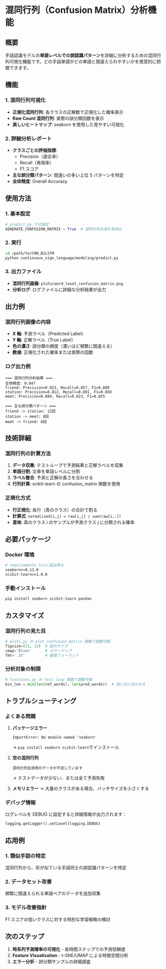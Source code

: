 # 混同行列（Confusion Matrix）分析機能

## 概要

手話認識モデルの**単語レベルでの誤認識パターン**を詳細に分析するための混同行列可視化機能です。どの手話単語がどの単語と間違えられやすいかを視覚的に把握できます。

## 機能

### 1. 混同行列可視化

- **正規化混同行列**: 各クラスの正解数で正規化した確率表示
- **Raw Count 混同行列**: 実際の誤分類回数を表示
- **美しいヒートマップ**: seaborn を使用した見やすい可視化

### 2. 詳細分析レポート

- **クラスごとの評価指標**:
  - Precision（適合率）
  - Recall（再現率）
  - F1 スコア
- **主な誤分類パターン**: 間違いの多い上位 5 パターンを特定
- **全体精度**: Overall Accuracy

## 使用方法

### 1. 基本設定

```python
# predict.py での設定
GENERATE_CONFUSION_MATRIX = True  # 混同行列生成を有効化
```

### 2. 実行

```bash
cd /path/to/CNN_BiLSTM
python continuous_sign_language/modeling/predict.py
```

### 3. 出力ファイル

- **混同行列画像**: `plots/word_level_confusion_matrix.png`
- **分析ログ**: ログファイルに詳細な分析結果が出力

## 出力例

### 混同行列画像の内容

- **X 軸**: 予測ラベル（Predicted Label）
- **Y 軸**: 正解ラベル（True Label）
- **色の濃さ**: 誤分類の頻度（濃いほど頻繁に間違える）
- **数値**: 正規化された確率または実際の回数

### ログ出力例

```
=== 混同行列分析結果 ===
全体精度: 0.847
friend: Precision=0.923, Recall=0.857, F1=0.889
station: Precision=0.812, Recall=0.891, F1=0.850
meet: Precision=0.889, Recall=0.823, F1=0.855

=== 主な誤分類パターン ===
friend -> station: 12回
station -> meet: 8回
meet -> friend: 6回
```

## 技術詳細

### 混同行列の計算方法

1. **データ収集**: テストループで予測結果と正解ラベルを収集
2. **単語分割**: 文章を単語レベルに分割
3. **ラベル整合**: 予測と正解の長さを合わせる
4. **行列計算**: scikit-learn の confusion_matrix 関数を使用

### 正規化方式

- **行正規化**: 各行（真のクラス）の合計で割る
- **計算式**: `normalized[i,j] = raw[i,j] / sum(raw[i,:])`
- **意味**: 真のクラス i のサンプルが予測クラス j に分類される確率

## 必要パッケージ

### Docker 環境

```dockerfile
# requirements.txtに追加済み
seaborn>=0.11.0
scikit-learn>=1.0.0
```

### 手動インストール

```bash
pip install seaborn scikit-learn pandas
```

## カスタマイズ

### 混同行列の見た目

```python
# plots.py の plot_confusion_matrix 関数で調整可能
figsize=(15, 12)  # 図のサイズ
cmap='Blues'      # カラーマップ
fmt='.3f'         # 数値フォーマット
```

### 分析対象の制限

```python
# functions.py の test_loop 関数で調整可能
min_len = min(len(ref_words), len(pred_words))  # 短い方に合わせる
```

## トラブルシューティング

### よくある問題

1. **パッケージエラー**

   ```
   ImportError: No module named 'seaborn'
   ```

   → `pip install seaborn scikit-learn`でインストール

2. **空の混同行列**

   ```
   混同行列生成用のデータが不足しています
   ```

   → テストデータが少ない、または全て予測失敗

3. **メモリエラー**
   → 大量のクラスがある場合、バッチサイズを小さくする

### デバッグ情報

ログレベルを DEBUG に設定すると詳細情報が出力されます：

```python
logging.getLogger().setLevel(logging.DEBUG)
```

## 応用例

### 1. 類似手話の特定

混同行列から、形が似ている手話同士の誤認識パターンを特定

### 2. データセット改善

頻繁に間違えられる単語ペアのデータを追加収集

### 3. モデル改善指針

F1 スコアの低いクラスに対する特別な学習戦略の検討

## 次のステップ

1. **時系列予測確率の可視化** - 各時間ステップでの予測信頼度
2. **Feature Visualization** - t-SNE/UMAP による特徴空間分析
3. **エラー分析** - 誤分類サンプルの詳細調査
